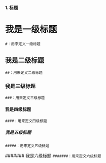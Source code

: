 #### 1. 标题

# 我是一级标题
`#：用来定义一级标题`

## 我是二级标题
`##：用来定义二级标题`

### 我是三级标题
`###：用来定义三级标题`

#### 我是四级标题
`####：用来定义四级标题`

##### 我是五级标题
`#####：用来定义五级标题`

####### 我是六级标题
`#######：用来定义六级标题`